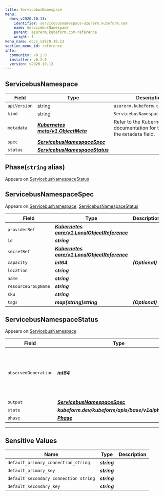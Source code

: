 ```yaml
---
title: ServicebusNamespace
menu:
  docs_v2020.10.13:
    identifier: servicebusnamespace-azurerm.kubeform.com
    name: ServicebusNamespace
    parent: azurerm.kubeform.com-reference
    weight: 1
menu_name: docs_v2020.10.13
section_menu_id: reference
info:
  community: v0.2.0
  installer: v0.2.0
  version: v2020.10.13
---
```


## ServicebusNamespace
| Field | Type | Description |
| ------ | ----- | ----------- |
| `apiVersion` | string | `azurerm.kubeform.com/v1alpha1` |
|    `kind` | string | `ServicebusNamespace` |
| `metadata` | ***[Kubernetes meta/v1.ObjectMeta](https://kubernetes.io/docs/reference/generated/kubernetes-api/v1.13/#objectmeta-v1-meta)***|Refer to the Kubernetes API documentation for the fields of the `metadata` field.|
| `spec` | ***[ServicebusNamespaceSpec](#servicebusnamespacespec)***||
| `status` | ***[ServicebusNamespaceStatus](#servicebusnamespacestatus)***||
## Phase(`string` alias)

Appears on:[ServicebusNamespaceStatus](#servicebusnamespacestatus)

## ServicebusNamespaceSpec

Appears on:[ServicebusNamespace](#servicebusnamespace), [ServicebusNamespaceStatus](#servicebusnamespacestatus)

| Field | Type | Description |
| ------ | ----- | ----------- |
| `providerRef` | ***[Kubernetes core/v1.LocalObjectReference](https://kubernetes.io/docs/reference/generated/kubernetes-api/v1.13/#localobjectreference-v1-core)***||
| `id` | ***string***||
| `secretRef` | ***[Kubernetes core/v1.LocalObjectReference](https://kubernetes.io/docs/reference/generated/kubernetes-api/v1.13/#localobjectreference-v1-core)***||
| `capacity` | ***int64***| ***(Optional)*** |
| `location` | ***string***||
| `name` | ***string***||
| `resourceGroupName` | ***string***||
| `sku` | ***string***||
| `tags` | ***map[string]string***| ***(Optional)*** |
## ServicebusNamespaceStatus

Appears on:[ServicebusNamespace](#servicebusnamespace)

| Field | Type | Description |
| ------ | ----- | ----------- |
| `observedGeneration` | ***int64***| ***(Optional)*** Resource generation, which is updated on mutation by the API Server.|
| `output` | ***[ServicebusNamespaceSpec](#servicebusnamespacespec)***| ***(Optional)*** |
| `state` | ***kubeform.dev/kubeform/apis/base/v1alpha1.State***| ***(Optional)*** |
| `phase` | ***[Phase](#phase)***| ***(Optional)*** |
---
## Sensitive Values
| Name | Type | Description |
|------|------|-------------|
| `default_primary_connection_string` | ***string*** ||
| `default_primary_key` | ***string*** ||
| `default_secondary_connection_string` | ***string*** ||
| `default_secondary_key` | ***string*** ||
